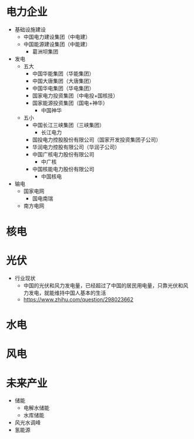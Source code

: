 # 电力企业
* 基础设施建设
  * 中国电力建设集团（中电建）
  * 中国能源建设集团（中能建）
      * 葛洲坝集团
* 发电
  * 五大
      * 中国华能集团（华能集团）
      * 中国大唐集团（大唐集团）
      * 中国华电集团（华电集团）
      * 国家电力投资集团（中电投+国核技）
      * 国家能源投资集团（国电+神华）
        * 中国神华
  * 五小
      * 中国长江三峡集团（三峡集团）
        * 长江电力
      * 国投电力控股股份有限公司（国家开发投资集团子公司）
      * 华润电力控股有限公司（华润子公司）
      * 中国广核电力股份有限公司
        * 中广核
      * 中国核能电力股份有限公司
        * 中国核电
* 输电
  * 国家电网
      * 国电南瑞
  * 南方电网
# 核电
# 光伏
* 行业现状
  * 中国的光伏和风力发电量，已经超过了中国的居民用电量，只靠光伏和风力发电，就能维持中国人基本的生活
  * https://www.zhihu.com/question/298023662
# 水电
# 风电
# 未来产业
  * 储能
    * 电解水储能
    * 水库储能
  * 风光水调峰
  * 氢能源